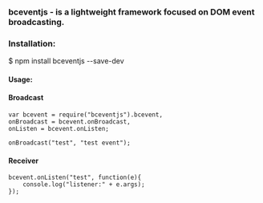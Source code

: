 ### bceventjs - is a lightweight framework focused on DOM event broadcasting.

### Installation:
$ npm install bceventjs --save-dev

#### Usage:


#### Broadcast
```
var bcevent = require("bceventjs").bcevent,
onBroadcast = bcevent.onBroadcast,
onListen = bcevent.onListen;

onBroadcast("test", "test event");
```

#### Receiver
```
bcevent.onListen("test", function(e){
    console.log("listener:" + e.args); 
});
```
